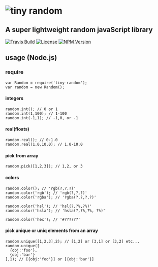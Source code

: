 # ![tiny random](https://raw.githubusercontent.com/phillyDesignr/random/master/docs/images/tiny-random-logo.png)

## A super lightweight random javaScript library

[![Travis Build](https://img.shields.io/travis/phillyDesignr/random.svg?style=flat-square)](https://travis-ci.org/phillyDesignr/random) [![License](https://img.shields.io/npm/l/express.svg?maxAge=2592000&style=flat-square)](https://github.com/Raathigesh/Atmo/blob/master/LICENSE) [![NPM Version](https://img.shields.io/npm/v/tiny-random.svg?style=flat-square)](https://www.npmjs.com/package/tiny-random)

## usage (Node.js)

### require

```
var Random = require('tiny-random');
var random = new Random();
```

#### integers

```
random.int(); // 0 or 1
random.int(1,100); // 1-100
random.int(-1,1); // -1,0, or -1
```

#### real(floats)

```
random.real(); // 0-1.0
random.real(1.0,10.0); // 1.0-10.0
```

#### pick from array

```
random.pick([1,2,3]); // 1,2, or 3
```

#### colors

```
random.color(); // 'rgb(?,?,?)'
random.color('rgb'); // 'rgb(?,?,?)'
random.color('rgba'); // 'rgba(?,?,?,?)'

random.color('hsl'); // 'hsl(?,?%,?%)'
random.color('hsla'); // 'hsla(?,?%,?%, ?%)'

random.color('hex'); // '#??????'
```

#### pick unique or uniq elements from an array

```
random.unique([1,2,3],2); // [1,2] or [3,1] or [3,2] etc...
random.unique([
  {obj:'foo'},
  {obj:'bar'}
],1); // [{obj:'foo'}] or [{obj:'bar'}]
```

